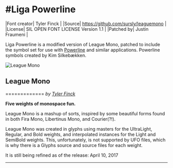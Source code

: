 #Liga Powerline
===================

|Font creator| Tyler Finck |
|Source| https://github.com/sursly/leaguemono |
|License| SIL OPEN FONT LICENSE Version 1.1 |
|Patched by| Justin Fraumeni |

Liga Powerline is a modified version of League Mono, patched to include the symbol set for use with [Powerline](https://github.com/powerline/powerline) and similar applications. Powerline symbols created by Kim Silkebækken. 

![League Mono](https://raw.githubusercontent.com/sursly/leaguemono/master/leaguemono-sample.png)

## League Mono
=============
_by [Tyler Finck](http://www.tylerfinck.com)_

**Five weights of monospace fun.** 

League Mono is a mashup of sorts, inspired by some beautiful forms found in both Fira Mono, Libertinus Mono, and Courier(?!). 

League Mono was created in glyphs using masters for the UltraLight, Regular, and Bold weights, and interpolated instances for the Light and SemiBold weights. This, unfortunately, is not supported by UFO files, which is why there is a Glyphs source and source files for each weight.

It is still being refined as of the release: April 10, 2017

- - -
